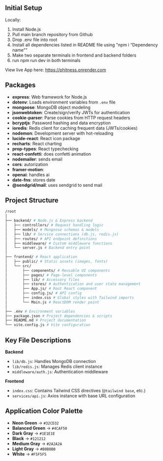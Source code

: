 ## Initial Setup
Locally: 
1. Install Node.js 
2. Pull main branch repository from Github 
3. Drop .env file into root 
4. Install all dependencies listed in README file using "npm i “Dependency name""
5. Make two separate terminals in frontend and backend folders
6. run npm run dev in both terminals

View live App here: https://phitness.onrender.com 



## Packages
- **express**: Web framework for Node.js
- **dotenv**: Loads environment variables from `.env` file
- **mongoose**: MongoDB object modeling
- **jsonwebtoken**: Create/sign/verify JWTs for authentication
- **cookie-parser**: Parse cookies from HTTP request headers
- **bcryptjs**: Password hashing and data encryption
- **ioredis**: Redis client for caching frequent data (JWTs/cookies)
- **nodemon**: Development server with hot-reloading
- **lucide-react**: React icon package
- **recharts**: React charting
- **prop-types**: React typechecking
- **react-confetti**: does confetti animation
- **nodemailer**: sends email
- **cors**: autorization
- **framer-motion**:
- **openai**: handles ai
- **date-fns**: stores date
- **@sendgrid/mail**: uses sendgrid to send mail

## Project Structure
```bash
/root
│
├── backend/ # Node.js & Express backend
│   ├── controllers/ # Request handling logic
│   ├── models/ # Mongoose schemas & models
│   ├── lib/ # Service connections (db.js, redis.js)
│   ├── routes/ # API endpoint definitions
│   ├── middleware/ # Custom middleware functions
│   └── server.js # Backend entry point
│
├── frontend/ # React application
│   ├── public/ # Static assets (images, fonts)
│   └── src/
│       ├── components/ # Reusable UI components
│       ├── pages/ # Page-level components
│       ├── lib/ # Accessory files
│       ├── stores/ # Authentication and user state management
│       ├── App.js/ # Root React component
│       ├── config.js/ # API config
│       ├── index.css # Global styles with Tailwind imports
│       └── Main.js # ReactDOM render point
│
├── .env # Environment variables
├── package.json # Project dependencies & scripts
├── README.md # Project documentation
└── vite.config.js # Vite configuration
```


## Key File Descriptions
**Backend**
- `lib/db.js`: Handles MongoDB connection
- `lib/redis.js`: Manages Redis client instance
- `middleware/auth.js`: Authentication middleware

**Frontend**
- `index.css`: Contains Tailwind CSS directives (`@tailwind base`, etc.)
- `services/api.js`: Axios instance with base URL configuration


## Application Color Palette
- **Neon Green** → `#32CD32`
- **Balanced Green** → `#4CAF50`
- **Dark Gray** → `#1E1E1E`
- **Black** → `#121212`
- **Medium Gray** → `#2A2A2A`
- **Light Gray** → `#B0B0B0`
- **White** → `#F5F5F5`

